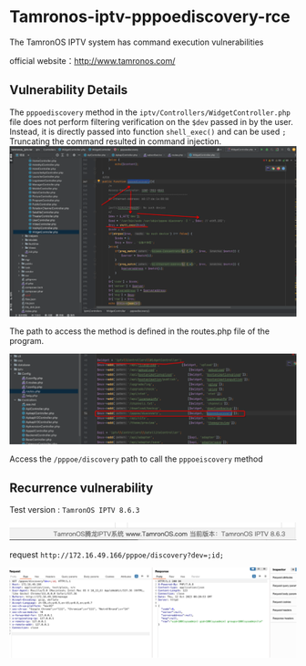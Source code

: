 # Tamronos-iptv-pppoediscovery-rce


The TamronOS IPTV system has command execution vulnerabilities

official website：http://www.tamronos.com/


## Vulnerability Details

The `pppoediscovery` method in the `iptv/Controllers/WidgetController.php` file does not perform filtering verification on the `$dev` passed in by the user. Instead, it is directly passed into function `shell_exec()` and can be used `;` Truncating the command resulted in command injection.
![pppoediscovery](https://github.com/yuxianzi/Tamronos-iptv-CVE/blob/main/png/pppoediscovery.png)


The path to access the method is defined in the routes.php file of the program.

![routes](https://github.com/yuxianzi/Tamronos-iptv-CVE/blob/main/png/routes_pppoe.png)


Access the `/pppoe/discovery` path to call the `pppoeiscovery` method


## Recurrence vulnerability


Test version : `TamronOS IPTV 8.6.3`

![version](https://github.com/yuxianzi/Tamronos-iptv-CVE/blob/main/png/version.png)

request `http://172.16.49.166/pppoe/discovery?dev=;id;`

![request_discovery](https://github.com/yuxianzi/Tamronos-iptv-CVE/blob/main/png/request_discovery.png)

